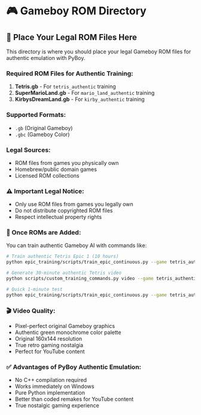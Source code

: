 # 🎮 Gameboy ROM Directory

## 📁 **Place Your Legal ROM Files Here**

This directory is where you should place your legal Gameboy ROM files for authentic emulation with PyBoy.

### **Required ROM Files for Authentic Training:**

1. **Tetris.gb** - For `tetris_authentic` training
2. **SuperMarioLand.gb** - For `mario_land_authentic` training  
3. **KirbysDreamLand.gb** - For `kirby_authentic` training

### **Supported Formats:**
- `.gb` (Original Gameboy)
- `.gbc` (Gameboy Color)

### **Legal Sources:**
- ROM files from games you physically own
- Homebrew/public domain games
- Licensed ROM collections

### **⚠️ Important Legal Notice:**
- Only use ROM files from games you legally own
- Do not distribute copyrighted ROM files
- Respect intellectual property rights

### **🎯 Once ROMs are Added:**

You can train authentic Gameboy AI with commands like:

```bash
# Train authentic Tetris Epic 1 (10 hours)
python epic_training/scripts/train_epic_continuous.py --game tetris_authentic --epic 1

# Generate 30-minute authentic Tetris video
python scripts/custom_training_commands.py video --game tetris_authentic --duration 30min

# Quick 1-minute test
python epic_training/scripts/train_epic_continuous.py --game tetris_authentic --epic 1 --test
```

### **🎬 Video Quality:**
- Pixel-perfect original Gameboy graphics
- Authentic green monochrome color palette
- Original 160x144 resolution
- True retro gaming nostalgia
- Perfect for YouTube content

### **✅ Advantages of PyBoy Authentic Emulation:**
- No C++ compilation required
- Works immediately on Windows
- Pure Python implementation
- Better than coded remakes for YouTube content
- True nostalgic gaming experience
